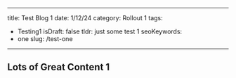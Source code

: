 ---
title: Test Blog 1
date: 1/12/24
category: Rollout 1
tags: 
  - Testing1
isDraft: false
tldr: just some test 1
seoKeywords:
 - one
slug: /test-one
----

## Lots of Great Content 1